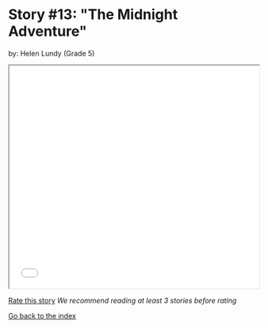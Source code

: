 # Story #13: "The Midnight Adventure"
by: Helen Lundy (Grade 5)


<iframe src="../stories/13_The Midnight Adventure.html" height="450px" width="100%"> </iframe>

[Rate this story](https://forms.gle/zbTTGuidhwvabMLT9) *We recommend reading at least 3 stories before rating*

[Go back to the index](../index.md)


